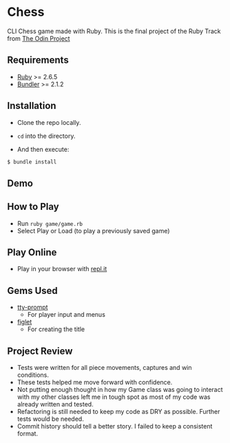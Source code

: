# Chess

CLI Chess game made with Ruby.
This is the final project of the Ruby Track from [The Odin Project](https://www.theodinproject.com/courses/ruby-programming/lessons/ruby-final-project?ref=lnav)

## Requirements
- [Ruby](https://www.ruby-lang.org/en/) >= 2.6.5
- [Bundler](https://bundler.io/) >= 2.1.2

## Installation

- Clone the repo locally.

- `cd` into the directory.

- And then execute:

```ruby
$ bundle install
```

## Demo

## How to Play

- Run `ruby game/game.rb`
- Select Play or Load (to play a previously saved game)

## Play Online

- Play in your browser with [repl.it](##)

## Gems Used

- [tty-prompt](https://github.com/piotrmurach/tty-prompt)
  - For player input and menus
- [figlet](https://github.com/tim/figlet)
  - For creating the title

## Project Review

- Tests were written for all piece movements, captures and win conditions.
- These tests helped me move forward with confidence.
- Not putting enough thought in how my Game class was going to interact with my other classes left me in tough spot as most of my code was already written and tested.
- Refactoring is still needed to keep my code as DRY as possible. Further tests would be needed. 
- Commit history should tell a better story. I failed to keep a consistent format.







